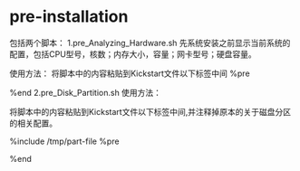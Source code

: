 # pre-installation
包括两个脚本：
1.pre_Analyzing_Hardware.sh
先系统安装之前显示当前系统的配置，包括CPU型号，核数；内存大小，容量；网卡型号；硬盘容量。

使用方法：
将脚本中的内容粘贴到Kickstart文件以下标签中间
%pre

%end
2.pre_Disk_Partition.sh
使用方法：

将脚本中的内容粘贴到Kickstart文件以下标签中间,并注释掉原本的关于磁盘分区的相关配置。

%include /tmp/part-file
%pre

%end
